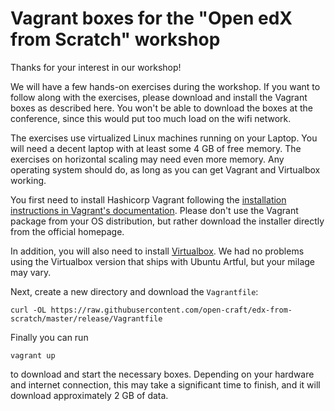 Vagrant boxes for the "Open edX from Scratch" workshop
======================================================

Thanks for your interest in our workshop!

We will have a few hands-on exercises during the workshop.  If you want to follow along with the
exercises, please download and install the Vagrant boxes as described here.  You won't be able to
download the boxes at the conference, since this would put too much load on the wifi network.

The exercises use virtualized Linux machines running on your Laptop.  You will need a decent laptop
with at least some 4 GB of free memory.  The exercises on horizontal scaling may need even more
memory.  Any operating system should do, as long as you can get Vagrant and Virtualbox working.

You first need to install Hashicorp Vagrant following the [installation instructions in Vagrant's
documentation][1].  Please don't use the Vagrant package from your OS distribution, but rather
download the installer directly from the official homepage.

[1]: https://www.vagrantup.com/docs/installation/

In addition, you will also need to install [Virtualbox][2].  We had no problems using the Virtualbox
version that ships with Ubuntu Artful, but your milage may vary.

[2]: https://www.virtualbox.org/

Next, create a new directory and download the `Vagrantfile`:

    curl -OL https://raw.githubusercontent.com/open-craft/edx-from-scratch/master/release/Vagrantfile

Finally you can run

    vagrant up

to download and start the necessary boxes.  Depending on your hardware and internet connection, this
may take a significant time to finish, and it will download approximately 2 GB of data.
